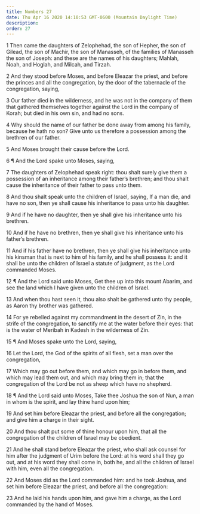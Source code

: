 ```yaml
---
title: Numbers 27
date: Thu Apr 16 2020 14:10:53 GMT-0600 (Mountain Daylight Time)
description: 
order: 27
---
```


<p>
  1 Then came the daughters of Zelophehad, the son of Hepher, the son of Gilead,
  the son of Machir, the son of Manasseh, of the families of Manasseh the son of
  Joseph: and these are the names of his daughters; Mahlah, Noah, and Hoglah,
  and Milcah, and Tirzah.
</p>
<p>
  2 And they stood before Moses, and before Eleazar the priest, and before the
  princes and all the congregation, by the door of the tabernacle of the
  congregation, saying,
</p>
<p>
  3 Our father died in the wilderness, and he was not in the company of them
  that gathered themselves together against the Lord in the company of Korah;
  but died in his own sin, and had no sons.
</p>
<p>
  4 Why should the name of our father be done away from among his family,
  because he hath no son? Give unto us therefore a possession among the brethren
  of our father.
</p>
<p>5 And Moses brought their cause before the Lord.</p>
<p>6 &#xB6; And the Lord spake unto Moses, saying,</p>
<p>
  7 The daughters of Zelophehad speak right: thou shalt surely give them a
  possession of an inheritance among their father&#x2019;s brethren; and thou
  shalt cause the inheritance of their father to pass unto them.
</p>
<p>
  8 And thou shalt speak unto the children of Israel, saying, If a man die, and
  have no son, then ye shall cause his inheritance to pass unto his daughter.
</p>
<p>
  9 And if he have no daughter, then ye shall give his inheritance unto his
  brethren.
</p>
<p>
  10 And if he have no brethren, then ye shall give his inheritance unto his
  father&#x2019;s brethren.
</p>
<p>
  11 And if his father have no brethren, then ye shall give his inheritance unto
  his kinsman that is next to him of his family, and he shall possess it: and it
  shall be unto the children of Israel a statute of judgment, as the Lord
  commanded Moses.
</p>
<p>
  12 &#xB6; And the Lord said unto Moses, Get thee up into this mount Abarim,
  and see the land which I have given unto the children of Israel.
</p>
<p>
  13 And when thou hast seen it, thou also shalt be gathered unto thy people, as
  Aaron thy brother was gathered.
</p>
<p>
  14 For ye rebelled against my commandment in the desert of Zin, in the strife
  of the congregation, to sanctify me at the water before their eyes: that is
  the water of Meribah in Kadesh in the wilderness of Zin.
</p>
<p>15 &#xB6; And Moses spake unto the Lord, saying,</p>
<p>
  16 Let the Lord, the God of the spirits of all flesh, set a man over the
  congregation,
</p>
<span></span>
<p>
  17 Which may go out before them, and which may go in before them, and which
  may lead them out, and which may bring them in; that the congregation of the
  Lord be not as sheep which have no shepherd.
</p>
<p>
  18 &#xB6; And the Lord said unto Moses, Take thee Joshua the son of Nun, a man
  in whom is the spirit, and lay thine hand upon him;
</p>
<p>
  19 And set him before Eleazar the priest, and before all the congregation; and
  give him a charge in their sight.
</p>
<p>
  20 And thou shalt put some of thine honour upon him, that all the congregation
  of the children of Israel may be obedient.
</p>
<p>
  21 And he shall stand before Eleazar the priest, who shall ask counsel for him
  after the judgment of Urim before the Lord: at his word shall they go out, and
  at his word they shall come in, both he, and all the children of Israel with
  him, even all the congregation.
</p>
<p>
  22 And Moses did as the Lord commanded him: and he took Joshua, and set him
  before Eleazar the priest, and before all the congregation:
</p>
<p>
  23 And he laid his hands upon him, and gave him a charge, as the Lord
  commanded by the hand of Moses.
</p>
